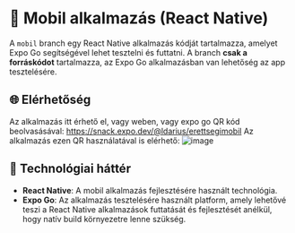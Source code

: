 # 📱 Mobil alkalmazás (React Native)

A `mobil` branch egy React Native alkalmazás kódját tartalmazza, amelyet Expo Go segítségével lehet tesztelni és futtatni. A branch **csak a forráskódot** tartalmazza, az Expo Go alkalmazásban van lehetőség az app tesztelésére.

## 🌐 Elérhetőség

Az alkalmazás itt érhető el, vagy weben, vagy expo go QR kód beolvasásával: https://snack.expo.dev/@ldarius/erettsegimobil
Az alkalmazás ezen QR használatával is elérhető: ![image](https://github.com/user-attachments/assets/71b80e44-b493-4679-943c-d84ba7ed162f)
 

## 🔧 Technológiai háttér

- **React Native**: A mobil alkalmazás fejlesztésére használt technológia.
- **Expo Go**: Az alkalmazás tesztelésére használt platform, amely lehetővé teszi a React Native alkalmazások futtatását és fejlesztését anélkül, hogy natív build környezetre lenne szükség.

